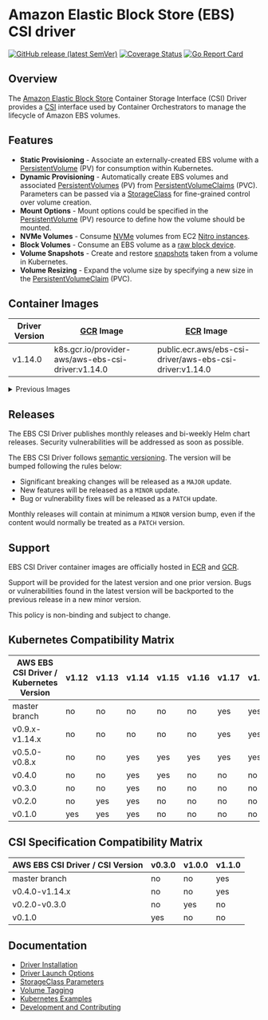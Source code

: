 # Amazon Elastic Block Store (EBS) CSI driver
[![GitHub release (latest SemVer)](https://img.shields.io/github/v/release/kubernetes-sigs/aws-ebs-csi-driver)](https://github.com/kubernetes-sigs/aws-ebs-csi-driver/releases)
[![Coverage Status](https://coveralls.io/repos/github/kubernetes-sigs/aws-ebs-csi-driver/badge.svg?branch=master)](https://coveralls.io/github/kubernetes-sigs/aws-ebs-csi-driver?branch=master)
[![Go Report Card](https://goreportcard.com/badge/github.com/kubernetes-sigs/aws-ebs-csi-driver)](https://goreportcard.com/report/github.com/kubernetes-sigs/aws-ebs-csi-driver)

## Overview

The [Amazon Elastic Block Store](https://aws.amazon.com/ebs/) Container Storage Interface (CSI) Driver provides a [CSI](https://github.com/container-storage-interface/spec/blob/master/spec.md) interface used by Container Orchestrators to manage the lifecycle of Amazon EBS volumes.

## Features
* **Static Provisioning** - Associate an externally-created EBS volume with a [PersistentVolume](https://kubernetes.io/docs/concepts/storage/persistent-volumes/) (PV) for consumption within Kubernetes.
* **Dynamic Provisioning** - Automatically create EBS volumes and associated [PersistentVolumes](https://kubernetes.io/docs/concepts/storage/persistent-volumes/) (PV) from [PersistentVolumeClaims](https://kubernetes.io/docs/concepts/storage/persistent-volumes/#PersistentVolumeClaim:~:text=PersistentVolumeClaim%20(PVC)) (PVC). Parameters can be passed via a [StorageClass](https://kubernetes.io/docs/concepts/storage/storage-classes/#the-storageclass-resource) for fine-grained control over volume creation.
* **Mount Options** - Mount options could be specified in the [PersistentVolume](https://kubernetes.io/docs/concepts/storage/persistent-volumes/) (PV) resource to define how the volume should be mounted.
* **NVMe Volumes** - Consume [NVMe](https://docs.aws.amazon.com/AWSEC2/latest/UserGuide/nvme-ebs-volumes.html) volumes from EC2 [Nitro instances](https://docs.aws.amazon.com/AWSEC2/latest/UserGuide/instance-types.html#ec2-nitro-instances).
* **Block Volumes** - Consume an EBS volume as a [raw block device](https://kubernetes-csi.github.io/docs/raw-block.html).
* **Volume Snapshots** - Create and restore [snapshots](https://kubernetes.io/docs/concepts/storage/volume-snapshots/) taken from a volume in Kubernetes.
* **Volume Resizing** - Expand the volume size by specifying a new size in the [PersistentVolumeClaim](https://kubernetes.io/docs/concepts/storage/persistent-volumes/#PersistentVolumeClaim:~:text=PersistentVolumeClaim%20(PVC)) (PVC).

## Container Images

|Driver Version | [GCR](https://us.gcr.io/k8s-artifacts-prod/provider-aws/aws-ebs-csi-driver ) Image | [ECR](https://gallery.ecr.aws/ebs-csi-driver/aws-ebs-csi-driver) Image |
|---------------------------|--------------------------------------------------|-----------------------------------------------------------------------------|
|v1.14.0                    |k8s.gcr.io/provider-aws/aws-ebs-csi-driver:v1.14.0| public.ecr.aws/ebs-csi-driver/aws-ebs-csi-driver:v1.14.0                    |

<details>
<summary>Previous Images</summary>

|Driver Version | [GCR](https://us.gcr.io/k8s-artifacts-prod/provider-aws/aws-ebs-csi-driver ) Image | [ECR](https://gallery.ecr.aws/ebs-csi-driver/aws-ebs-csi-driver) Image |
|---------------------------|--------------------------------------------------|-----------------------------------------------------------------------------|
|v1.13.0                    |k8s.gcr.io/provider-aws/aws-ebs-csi-driver:v1.13.0| public.ecr.aws/ebs-csi-driver/aws-ebs-csi-driver:v1.13.0                    |
|v1.12.1                    |k8s.gcr.io/provider-aws/aws-ebs-csi-driver:v1.12.1| public.ecr.aws/ebs-csi-driver/aws-ebs-csi-driver:v1.12.1                    |
|v1.12.0                    |k8s.gcr.io/provider-aws/aws-ebs-csi-driver:v1.12.0| public.ecr.aws/ebs-csi-driver/aws-ebs-csi-driver:v1.12.0                    |
|v1.11.5                    |k8s.gcr.io/provider-aws/aws-ebs-csi-driver:v1.11.5| public.ecr.aws/ebs-csi-driver/aws-ebs-csi-driver:v1.11.5                    |
|v1.11.4                    |k8s.gcr.io/provider-aws/aws-ebs-csi-driver:v1.11.4| public.ecr.aws/ebs-csi-driver/aws-ebs-csi-driver:v1.11.4                    |
|v1.11.3                    |k8s.gcr.io/provider-aws/aws-ebs-csi-driver:v1.11.3| public.ecr.aws/ebs-csi-driver/aws-ebs-csi-driver:v1.11.3                    |
|v1.11.2                    |k8s.gcr.io/provider-aws/aws-ebs-csi-driver:v1.11.2| public.ecr.aws/ebs-csi-driver/aws-ebs-csi-driver:v1.11.2                    |
|v1.10.0                    |k8s.gcr.io/provider-aws/aws-ebs-csi-driver:v1.10.0| public.ecr.aws/ebs-csi-driver/aws-ebs-csi-driver:v1.10.0                    |
|v1.9.0                     |k8s.gcr.io/provider-aws/aws-ebs-csi-driver:v1.9.0 | public.ecr.aws/ebs-csi-driver/aws-ebs-csi-driver:v1.9.0                     |
|v1.8.0                     |k8s.gcr.io/provider-aws/aws-ebs-csi-driver:v1.8.0 | public.ecr.aws/ebs-csi-driver/aws-ebs-csi-driver:v1.8.0                     |
|v1.7.0                     |k8s.gcr.io/provider-aws/aws-ebs-csi-driver:v1.7.0 | public.ecr.aws/ebs-csi-driver/aws-ebs-csi-driver:v1.7.0                     |
|v1.6.2                     |k8s.gcr.io/provider-aws/aws-ebs-csi-driver:v1.6.2 | public.ecr.aws/ebs-csi-driver/aws-ebs-csi-driver:v1.6.2                     |
|v1.6.1                     |k8s.gcr.io/provider-aws/aws-ebs-csi-driver:v1.6.1 | public.ecr.aws/ebs-csi-driver/aws-ebs-csi-driver:v1.6.1                     |
|v1.6.0                     |k8s.gcr.io/provider-aws/aws-ebs-csi-driver:v1.6.0 | public.ecr.aws/ebs-csi-driver/aws-ebs-csi-driver:v1.6.0                     |
|v1.5.3                     |k8s.gcr.io/provider-aws/aws-ebs-csi-driver:v1.5.3 | public.ecr.aws/ebs-csi-driver/aws-ebs-csi-driver:v1.5.3                     |
|v1.5.2                     |                                                  | public.ecr.aws/ebs-csi-driver/aws-ebs-csi-driver:v1.5.2                     |
|v1.5.1                     |k8s.gcr.io/provider-aws/aws-ebs-csi-driver:v1.5.1 | public.ecr.aws/ebs-csi-driver/aws-ebs-csi-driver:v1.5.1                     |
|v1.5.0                     |k8s.gcr.io/provider-aws/aws-ebs-csi-driver:v1.5.0 | public.ecr.aws/ebs-csi-driver/aws-ebs-csi-driver:v1.5.0                     |
|v1.4.0                     |k8s.gcr.io/provider-aws/aws-ebs-csi-driver:v1.4.0 | public.ecr.aws/ebs-csi-driver/aws-ebs-csi-driver:v1.4.0                     |
|v1.3.1                     |k8s.gcr.io/provider-aws/aws-ebs-csi-driver:v1.3.1 | public.ecr.aws/ebs-csi-driver/aws-ebs-csi-driver:v1.3.1                     |
|v1.3.0                     |k8s.gcr.io/provider-aws/aws-ebs-csi-driver:v1.3.0 | 602401143452.dkr.ecr.us-west-2.amazonaws.com/eks/aws-ebs-csi-driver:v1.3.0  |
|v1.2.1                     |k8s.gcr.io/provider-aws/aws-ebs-csi-driver:v1.2.1 | 602401143452.dkr.ecr.us-west-2.amazonaws.com/eks/aws-ebs-csi-driver:v1.2.1  |
|v1.2.0                     |k8s.gcr.io/provider-aws/aws-ebs-csi-driver:v1.2.0 | 602401143452.dkr.ecr.us-west-2.amazonaws.com/eks/aws-ebs-csi-driver:v1.2.0  |
|v1.1.4                     |k8s.gcr.io/provider-aws/aws-ebs-csi-driver:v1.1.4 | 602401143452.dkr.ecr.us-west-2.amazonaws.com/eks/aws-ebs-csi-driver:v1.1.4  |
|v1.1.3                     |k8s.gcr.io/provider-aws/aws-ebs-csi-driver:v1.1.3 | 602401143452.dkr.ecr.us-west-2.amazonaws.com/eks/aws-ebs-csi-driver:v1.1.3  |
|v1.1.2                     |k8s.gcr.io/provider-aws/aws-ebs-csi-driver:v1.1.2 | 602401143452.dkr.ecr.us-west-2.amazonaws.com/eks/aws-ebs-csi-driver:v1.1.2  |
|v1.1.1                     |k8s.gcr.io/provider-aws/aws-ebs-csi-driver:v1.1.1 | 602401143452.dkr.ecr.us-west-2.amazonaws.com/eks/aws-ebs-csi-driver:v1.1.1  |
|v1.1.0                     |k8s.gcr.io/provider-aws/aws-ebs-csi-driver:v1.1.0 | 602401143452.dkr.ecr.us-west-2.amazonaws.com/eks/aws-ebs-csi-driver:v1.1.0  |
|v1.0.0                     |k8s.gcr.io/provider-aws/aws-ebs-csi-driver:v1.0.0 |                                                                             |
|v0.10.1                    |k8s.gcr.io/provider-aws/aws-ebs-csi-driver:v0.10.1| 602401143452.dkr.ecr.us-west-2.amazonaws.com/eks/aws-ebs-csi-driver:v0.10.1 |
|v0.10.0                    |k8s.gcr.io/provider-aws/aws-ebs-csi-driver:v0.10.0|                                                                             |
|v0.9.1                     |k8s.gcr.io/provider-aws/aws-ebs-csi-driver:v0.9.1 |                                                                             |
|v0.9.0                     |k8s.gcr.io/provider-aws/aws-ebs-csi-driver:v0.9.0 | 602401143452.dkr.ecr.us-west-2.amazonaws.com/eks/aws-ebs-csi-driver:v0.9.0  |
|v0.8.1                     |k8s.gcr.io/provider-aws/aws-ebs-csi-driver:v0.8.1 |                                                                             |
|v0.7.1                     |                                                  | amazon/aws-ebs-csi-driver:v0.7.1                                            |
|v0.6.0                     |                                                  | amazon/aws-ebs-csi-driver:v0.6.0                                            |
|v0.5.0                     |                                                  | amazon/aws-ebs-csi-driver:v0.5.0                                            |
|v0.4.0                     |                                                  | amazon/aws-ebs-csi-driver:v0.4.0                                            |
|v0.3.0                     |                                                  | amazon/aws-ebs-csi-driver:v0.3.0                                            |
|v0.2.0                     |                                                  | amazon/aws-ebs-csi-driver:0.2.0                                             |
|v0.1.0                     |                                                  | amazon/aws-ebs-csi-driver:0.1.0-alpha                                       |

**Note**: If your cluster isn't in the `us-west-2` Region, please change `602401143452.dkr.ecr.us-west-2.amazonaws.com` to the [address](https://github.com/awsdocs/amazon-eks-user-guide/blob/master/doc_source/add-ons-images.md) that corresponds to your Region.
</details>

## Releases

The EBS CSI Driver publishes monthly releases and bi-weekly Helm chart releases. Security vulnerabilities will be addressed as soon as possible.

The EBS CSI Driver follows [semantic versioning](https://semver.org/). The version will be bumped following the rules below:

* Significant breaking changes will be released as a `MAJOR` update.
* New features will be released as a `MINOR` update.
* Bug or vulnerability fixes will be released as a `PATCH` update.

Monthly releases will contain at minimum a `MINOR` version bump, even if the content would normally be treated as a `PATCH` version.

## Support

EBS CSI Driver container images are officially hosted in [ECR](https://gallery.ecr.aws/ebs-csi-driver/aws-ebs-csi-driver) and [GCR](https://us.gcr.io/k8s-artifacts-prod/provider-aws/aws-ebs-csi-driver).

Support will be provided for the latest version and one prior version. Bugs or vulnerabilities found in the latest version will be backported to the previous release in a new minor version.

This policy is non-binding and subject to change.

## Kubernetes Compatibility Matrix

| AWS EBS CSI Driver / Kubernetes Version| v1.12 | v1.13 | v1.14 | v1.15 | v1.16 | v1.17 | v1.18+|
|----------------------------------------|-------|-------|-------|-------|-------|-------|-------|
| master branch                          | no    | no    | no    | no    | no    | yes   | yes   |
| v0.9.x-v1.14.x                          | no    | no    | no    | no    | no    | yes   | yes   |
| v0.5.0-v0.8.x                          | no    | no    | yes   | yes   | yes   | yes   | yes   |
| v0.4.0                                 | no    | no    | yes   | yes   | no    | no    | no    |
| v0.3.0                                 | no    | no    | yes   | no    | no    | no    | no    |
| v0.2.0                                 | no    | yes   | yes   | no    | no    | no    | no    |
| v0.1.0                                 | yes   | yes   | yes   | no    | no    | no    | no    |
 
## CSI Specification Compatibility Matrix
| AWS EBS CSI Driver / CSI Version       | v0.3.0| v1.0.0 | v1.1.0 |
|----------------------------------------|-------|--------|--------|
| master branch                          | no    | no     | yes    |
| v0.4.0-v1.14.x                          | no    | no     | yes    |
| v0.2.0-v0.3.0                          | no    | yes    | no     |
| v0.1.0                                 | yes   | no     | no     |

## Documentation

* [Driver Installation](docs/install.md)
* [Driver Launch Options](docs/options.md)
* [StorageClass Parameters](docs/parameters.md)
* [Volume Tagging](docs/tagging.md)
* [Kubernetes Examples](/examples/kubernetes)
* [Development and Contributing](CONTRIBUTING.md)
